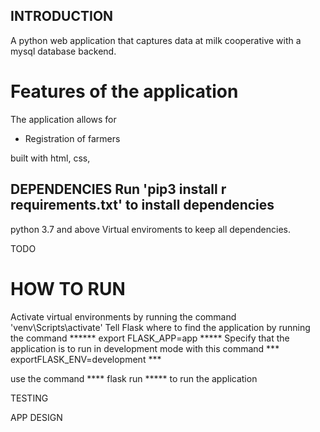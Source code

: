 ## INTRODUCTION

A python web application that captures data at milk cooperative with a mysql database backend.

# Features of the application
The application allows for
-   Registration of farmers


 built with html, css,


## DEPENDENCIES Run 'pip3 install r requirements.txt' to install dependencies

python 3.7 and above
Virtual enviroments to keep all dependencies.





TODO


# HOW TO RUN

Activate virtual environments by running the command 'venv\Scripts\activate'
Tell Flask where to find the application by running the command ****** export FLASK_APP=app *****
Specify that the application is to run in development mode with this command *** exportFLASK_ENV=development  ***

use the command **** flask run *****  to run the application


TESTING

APP DESIGN
